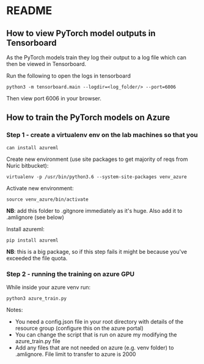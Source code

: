 # README

## How to view PyTorch model outputs in Tensorboard

As the PyTorch models train they log their output to a log file which
can then be viewed in Tensorboard.

Run the following to open the logs in tensorboard

```
python3 -m tensorboard.main --logdir=<log_folder/> --port=6006

```

Then view port 6006 in your browser.

## How to train the PyTorch models on Azure

### Step 1 - create a virtualenv env on the lab machines so that you
    can install azureml

Create new environment (use site packages to get majority of reqs from
Nuric bitbucket):

```
virtualenv -p /usr/bin/python3.6 --system-site-packages venv_azure

```

Activate new environment:
```
source venv_azure/bin/activate
```
**NB**: add this folder to .gitgnore immediately as it's huge. Also
add it to .amlignore (see below)

Install azureml:
```
pip install azureml
```
**NB**: this is a big package, so if this step fails it might be
because you've exceeded the file quota.

### Step 2 - running the training on azure GPU

While inside your azure venv run:
```
python3 azure_train.py
```

Notes:
* You need a config.json file in your root directory with details of
the resource group (configure this on the azure portal)
* You can change the script that is run on azure my modifying the
azure_train.py file
* Add any files that are not needed on azure (e.g. venv folder) to
.amlignore. File limit to transfer to azure is 2000
